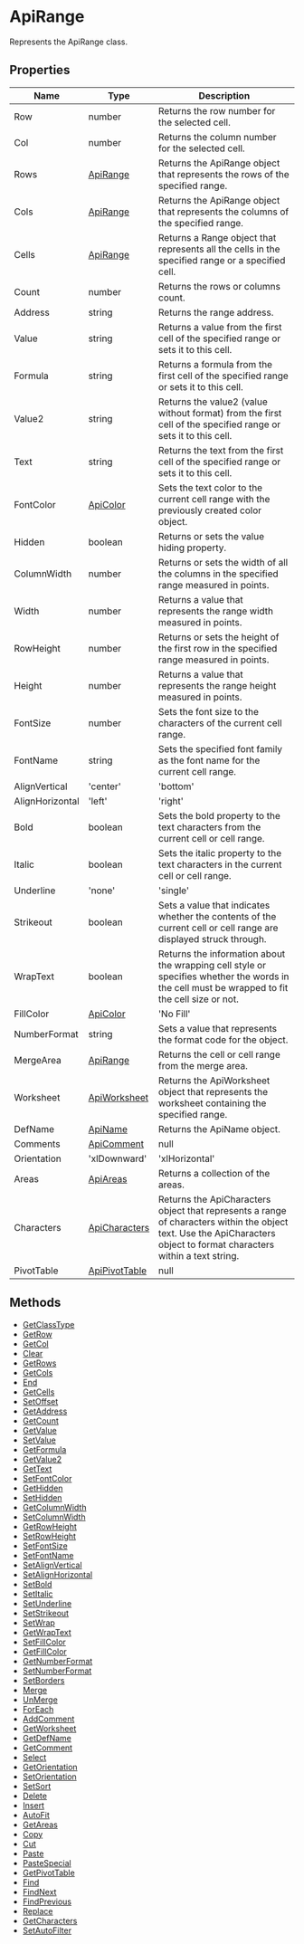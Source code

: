 # ApiRange

Represents the ApiRange class.

## Properties

| Name | Type | Description |
| ---- | ---- | ----------- |
| Row | number | Returns the row number for the selected cell. |
| Col | number | Returns the column number for the selected cell. |
| Rows | [ApiRange](../ApiRange/ApiRange.md) | Returns the ApiRange object that represents the rows of the specified range. |
| Cols | [ApiRange](../ApiRange/ApiRange.md) | Returns the ApiRange object that represents the columns of the specified range. |
| Cells | [ApiRange](../ApiRange/ApiRange.md) | Returns a Range object that represents all the cells in the specified range or a specified cell. |
| Count | number | Returns the rows or columns count. |
| Address | string | Returns the range address. |
| Value | string | Returns a value from the first cell of the specified range or sets it to this cell. |
| Formula | string | Returns a formula from the first cell of the specified range or sets it to this cell. |
| Value2 | string | Returns the value2 (value without format) from the first cell of the specified range or sets it to this cell. |
| Text | string | Returns the text from the first cell of the specified range or sets it to this cell. |
| FontColor | [ApiColor](../ApiColor/ApiColor.md) | Sets the text color to the current cell range with the previously created color object. |
| Hidden | boolean | Returns or sets the value hiding property. |
| ColumnWidth | number | Returns or sets the width of all the columns in the specified range measured in points. |
| Width | number | Returns a value that represents the range width measured in points. |
| RowHeight | number | Returns or sets the height of the first row in the specified range measured in points. |
| Height | number | Returns a value that represents the range height measured in points. |
| FontSize | number | Sets the font size to the characters of the current cell range. |
| FontName | string | Sets the specified font family as the font name for the current cell range. |
| AlignVertical | 'center' | 'bottom' | 'top' | 'distributed' | 'justify' | Sets the text vertical alignment to the current cell range. |
| AlignHorizontal | 'left' | 'right' | 'center' | 'justify' | Sets the text horizontal alignment to the current cell range. |
| Bold | boolean | Sets the bold property to the text characters from the current cell or cell range. |
| Italic | boolean | Sets the italic property to the text characters in the current cell or cell range. |
| Underline | 'none' | 'single' | 'singleAccounting' | 'double' | 'doubleAccounting' | Sets the type of underline applied to the font. |
| Strikeout | boolean | Sets a value that indicates whether the contents of the current cell or cell range are displayed struck through. |
| WrapText | boolean | Returns the information about the wrapping cell style or specifies whether the words in the cell must be wrapped to fit the cell size or not. |
| FillColor | [ApiColor](../ApiColor/ApiColor.md) | 'No Fill' | Returns or sets the background color of the current cell range. |
| NumberFormat | string | Sets a value that represents the format code for the object. |
| MergeArea | [ApiRange](../ApiRange/ApiRange.md) | Returns the cell or cell range from the merge area. |
| Worksheet | [ApiWorksheet](../ApiWorksheet/ApiWorksheet.md) | Returns the ApiWorksheet object that represents the worksheet containing the specified range. |
| DefName | [ApiName](../ApiName/ApiName.md) | Returns the ApiName object. |
| Comments | [ApiComment](../ApiComment/ApiComment.md) | null | Returns the ApiComment collection that represents all the comments from the specified worksheet. |
| Orientation | 'xlDownward' | 'xlHorizontal' | 'xlUpward' | 'xlVertical' | Sets an angle to the current cell range. |
| Areas | [ApiAreas](../ApiAreas/ApiAreas.md) | Returns a collection of the areas. |
| Characters | [ApiCharacters](../ApiCharacters/ApiCharacters.md) | Returns the ApiCharacters object that represents a range of characters within the object text. Use the ApiCharacters object to format characters within a text string. |
| PivotTable | [ApiPivotTable](../ApiPivotTable/ApiPivotTable.md) | null | Returns the ApiPivotTable object that represents the pivot table report containing the upper-left corner of the specified range. |
## Methods

- [GetClassType](./Methods/GetClassType.md)
- [GetRow](./Methods/GetRow.md)
- [GetCol](./Methods/GetCol.md)
- [Clear](./Methods/Clear.md)
- [GetRows](./Methods/GetRows.md)
- [GetCols](./Methods/GetCols.md)
- [End](./Methods/End.md)
- [GetCells](./Methods/GetCells.md)
- [SetOffset](./Methods/SetOffset.md)
- [GetAddress](./Methods/GetAddress.md)
- [GetCount](./Methods/GetCount.md)
- [GetValue](./Methods/GetValue.md)
- [SetValue](./Methods/SetValue.md)
- [GetFormula](./Methods/GetFormula.md)
- [GetValue2](./Methods/GetValue2.md)
- [GetText](./Methods/GetText.md)
- [SetFontColor](./Methods/SetFontColor.md)
- [GetHidden](./Methods/GetHidden.md)
- [SetHidden](./Methods/SetHidden.md)
- [GetColumnWidth](./Methods/GetColumnWidth.md)
- [SetColumnWidth](./Methods/SetColumnWidth.md)
- [GetRowHeight](./Methods/GetRowHeight.md)
- [SetRowHeight](./Methods/SetRowHeight.md)
- [SetFontSize](./Methods/SetFontSize.md)
- [SetFontName](./Methods/SetFontName.md)
- [SetAlignVertical](./Methods/SetAlignVertical.md)
- [SetAlignHorizontal](./Methods/SetAlignHorizontal.md)
- [SetBold](./Methods/SetBold.md)
- [SetItalic](./Methods/SetItalic.md)
- [SetUnderline](./Methods/SetUnderline.md)
- [SetStrikeout](./Methods/SetStrikeout.md)
- [SetWrap](./Methods/SetWrap.md)
- [GetWrapText](./Methods/GetWrapText.md)
- [SetFillColor](./Methods/SetFillColor.md)
- [GetFillColor](./Methods/GetFillColor.md)
- [GetNumberFormat](./Methods/GetNumberFormat.md)
- [SetNumberFormat](./Methods/SetNumberFormat.md)
- [SetBorders](./Methods/SetBorders.md)
- [Merge](./Methods/Merge.md)
- [UnMerge](./Methods/UnMerge.md)
- [ForEach](./Methods/ForEach.md)
- [AddComment](./Methods/AddComment.md)
- [GetWorksheet](./Methods/GetWorksheet.md)
- [GetDefName](./Methods/GetDefName.md)
- [GetComment](./Methods/GetComment.md)
- [Select](./Methods/Select.md)
- [GetOrientation](./Methods/GetOrientation.md)
- [SetOrientation](./Methods/SetOrientation.md)
- [SetSort](./Methods/SetSort.md)
- [Delete](./Methods/Delete.md)
- [Insert](./Methods/Insert.md)
- [AutoFit](./Methods/AutoFit.md)
- [GetAreas](./Methods/GetAreas.md)
- [Copy](./Methods/Copy.md)
- [Cut](./Methods/Cut.md)
- [Paste](./Methods/Paste.md)
- [PasteSpecial](./Methods/PasteSpecial.md)
- [GetPivotTable](./Methods/GetPivotTable.md)
- [Find](./Methods/Find.md)
- [FindNext](./Methods/FindNext.md)
- [FindPrevious](./Methods/FindPrevious.md)
- [Replace](./Methods/Replace.md)
- [GetCharacters](./Methods/GetCharacters.md)
- [SetAutoFilter](./Methods/SetAutoFilter.md)
